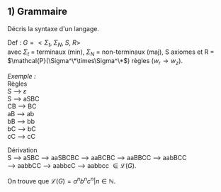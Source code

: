 ## 1) Grammaire
Décris la syntaxe d'un langage.

Def : $G = < \Sigma_t,\; \Sigma_N,\; S,\; R>$  
avec $\Sigma_t$ = terminaux (min), $\Sigma_N$ = non-terminaux (maj), S axiomes et R = $\mathcal{P}(\Sigma^\*\times\Sigma^\*$) règles ($w_r\rightarrow w_z$).  
  
_Exemple :_  
Règles  
S --> $\varepsilon$  
S --> aSBC  
CB --> BC  
aB --> ab  
bB --> bb  
bC --> bC  
cC --> cC  
  
Dérivation  
S --> aSBC --> aaSBCBC --> aaBCBC --> aaBBCC --> aabBCC  
--> aabbCC --> aabbcC --> aabbcc $\in\mathcal{L}(G)$.  

On trouve que $\mathcal{L}(G) = {a^nb^nc^n|n\in\mathbb{N}}$.  

